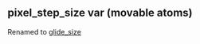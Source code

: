 ## pixel_step_size var (movable atoms)


Renamed to [glide_size](/ref/atom/movable/var/glide_size.md) 